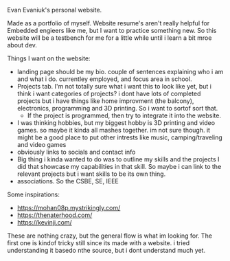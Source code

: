 Evan Evaniuk's personal website.

Made as a portfolio of myself. Website resume's aren't really helpful for Embedded engieers like me, but I want to practice something new. 
So this website will be a testbench for me for a little while until i learn a bit mroe about dev.  

Things I want on the website:
- landing page should be my bio. couple of sentences explaining who i am and what i do. currentley employed, and focus area in school.
- Projects tab. I'm not totally sure what i want this to look like yet, but i think i want categories of projects? i dont have lots of completed projects but i have things like home improvment (the balcony), electronics, programming and 3D printing. So i want to sortof sort that.
    - If the project is programmed, then try to integrate it into the website. 
- I was thinking hobbies, but my biggest hobby is 3D printing and video games. so maybe it kinda all mashes together. im not sure though. it might be a good place to put other intrests like music, camping/traveling and video games
- obviously links to socials and contact info
- Big thing i kinda wanted to do was to outline my skills and the projects I did that showcase my capabilities in that skill. So maybe i can link to the relevant projects but i want skills to be its own thing.
- associations. So the CSBE, SE, IEEE

Some inspirations:
- https://mohan08p.mystrikingly.com/
- https://thenaterhood.com/
- https://kevinji.com/

These are nothing crazy, but the general flow is what im looking for. The first one is kindof tricky still since its made with a website. i tried understanding it basedo nthe source, but i dont understand much yet. 
